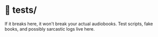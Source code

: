 # 🧪 tests/

If it breaks here, it won't break your actual audiobooks. Test scripts, fake books, and possibly sarcastic logs live here.
